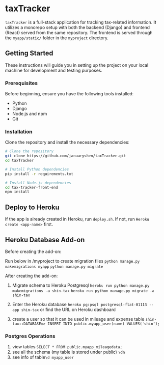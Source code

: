 # taxTracker

`taxTracker` is a full-stack application for tracking tax-related information. It utilizes a monorepo setup with both the backend (Django) and frontend (React) served from the same repository. The frontend is served through the `myapp/static/` folder in the `myproject` directory.

## Getting Started

These instructions will guide you in setting up the project on your local machine for development and testing purposes.

### Prerequisites

Before beginning, ensure you have the following tools installed:

- Python
- Django
- Node.js and npm
- Git

### Installation

Clone the repository and install the necessary dependencies:

```bash
# Clone the repository
git clone https://github.com/januaryshen/taxTracker.git
cd taxTracker

# Install Python dependencies
pip install -r requirements.txt

# Install Node.js dependencies
cd tax-tracker-front-end
npm install
```

## Deploy to Heroku

If the app is already created in Heroku, run `deploy.sh`. If not, run `Heroku create <app-name>` first.

## Heroku Database Add-on

Before creating the add-on:

Run below in /myproject to create migration files
`python manage.py makemigrations myapp`
`python manage.py migrate`

After creating the add-on:

1. Migrate schema to Heroku Postgresql
   `heroku run python manage.py makemigrations -a shin-tax`
   `heroku run python manage.py migrate -a shin-tax`

2. Enter the Heroku database `heroku pg:psql postgresql-flat-01113 --app shin-tax` or find the URL on Heroku dashboard
3. create a user so that it can be used in mileage and expense table
   `shin-tax::DATABASE=> INSERT INTO public.myapp_user(name) VALUES('shin');`

### Postgres Operations

1. view tables `SELECT * FROM public.myapp_mileagedata;`
2. see all the schema (my table is stored under public) `\dn`
3. see info of table`\d myapp_user`

